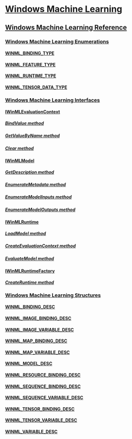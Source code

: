 # [Windows Machine Learning](machine-learning-portal.md)
## [Windows Machine Learning Reference](machine-learning-reference.md)
### [Windows Machine Learning Enumerations](machine-learning-enumerations.md)
#### [WINML_BINDING_TYPE](/windows/desktop/api/winml/ne-winml-winml_binding_type)
#### [WINML_FEATURE_TYPE](/windows/desktop/api/winml/ne-winml-winml_feature_type)
#### [WINML_RUNTIME_TYPE](/windows/desktop/api/winml/ne-winml-winml_runtime_type)
#### [WINML_TENSOR_DATA_TYPE](/windows/desktop/api/winml/ne-winml-winml_tensor_data_type)
### [Windows Machine Learning Interfaces](machine-learning-interfaces.md)
#### [IWinMLEvaluationContext](/windows/desktop/api/winml/nn-winml-iwinmlevaluationcontext)
##### [BindValue method](/windows/desktop/api/winml/nf-winml-iwinmlevaluationcontext-bindvalue)
##### [GetValueByName method](/windows/desktop/api/winml/nf-winml-iwinmlevaluationcontext-getvaluebyname)
##### [Clear method](/windows/desktop/api/winml/nf-winml-iwinmlevaluationcontext-clear)
#### [IWinMLModel](/windows/desktop/api/winml/nn-winml-iwinmlmodel)
##### [GetDescription method](/windows/desktop/api/winml/nf-winml-iwinmlmodel-getdescription)
##### [EnumerateMetadata method](/windows/desktop/api/winml/nf-winml-iwinmlmodel-enumeratemetadata)
##### [EnumerateModelInputs method](/windows/desktop/api/winml/nf-winml-iwinmlmodel-enumeratemodelinputs)
##### [EnumerateModelOutputs method](/windows/desktop/api/winml/nf-winml-iwinmlmodel-enumeratemodeloutputs)
#### [IWinMLRuntime](/windows/desktop/api/winml/nn-winml-iwinmlruntime)
##### [LoadModel method](/windows/desktop/api/winml/nf-winml-iwinmlruntime-loadmodel)
##### [CreateEvaluationContext method](/windows/desktop/api/winml/nf-winml-iwinmlruntime-createevaluationcontext)
##### [EvaluateModel method](/windows/desktop/api/winml/nf-winml-iwinmlruntime-evaluatemodel)
#### [IWinMLRuntimeFactory](/windows/desktop/api/winml/nn-winml-iwinmlruntimefactory)
##### [CreateRuntime method](/windows/desktop/api/winml/nf-winml-iwinmlruntimefactory-createruntime)
### [Windows Machine Learning Structures](machine-learning-structures.md)
#### [WINML_BINDING_DESC](/windows/desktop/api/winml/ns-winml-winml_binding_desc)
#### [WINML_IMAGE_BINDING_DESC](/windows/desktop/api/winml/ns-winml-winml_image_binding_desc)
#### [WINML_IMAGE_VARIABLE_DESC](/windows/desktop/api/winml/ns-winml-winml_image_variable_desc)
#### [WINML_MAP_BINDING_DESC](/windows/desktop/api/winml/ns-winml-winml_map_binding_desc)
#### [WINML_MAP_VARIABLE_DESC](/windows/desktop/api/winml/ns-winml-winml_map_variable_desc)
#### [WINML_MODEL_DESC](/windows/desktop/api/winml/ns-winml-winml_model_desc)
#### [WINML_RESOURCE_BINDING_DESC](/windows/desktop/api/winml/ns-winml-winml_resource_binding_desc)
#### [WINML_SEQUENCE_BINDING_DESC](/windows/desktop/api/winml/ns-winml-winml_sequence_binding_desc)
#### [WINML_SEQUENCE_VARIABLE_DESC](/windows/desktop/api/winml/ns-winml-winml_sequence_variable_desc)
#### [WINML_TENSOR_BINDING_DESC](/windows/desktop/api/winml/ns-winml-winml_tensor_binding_desc)
#### [WINML_TENSOR_VARIABLE_DESC](/windows/desktop/api/winml/ns-winml-winml_tensor_variable_desc)
#### [WINML_VARIABLE_DESC](/windows/desktop/api/winml/ns-winml-winml_variable_desc)

